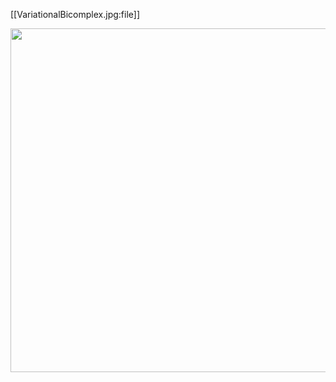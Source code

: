 
[[VariationalBicomplex.jpg:file]]


<img src="https://ncatlab.org/nlab/files/VariationalBicomplex.jpg" width="550">